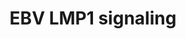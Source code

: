 ---
annotations:
- type: Pathway Ontology
  value: Epstein-Barr virus infection pathway
authors:
- MaintBot
- Christine Chichester
- Mkutmon
description: based on science-slides...
last-edited: 2016-10-06
organisms:
- Mus musculus
redirect_from:
- /index.php/Pathway:WP1243
- /instance/WP1243
schema-jsonld:
- '@context': https://schema.org/
  '@id': https://wikipathways.github.io/pathways/WP1243.html
  '@type': Dataset
  creator:
    '@type': Organization
    name: WikiPathways
  description: based on science-slides...
  keywords:
  - Map3k3
  - Nfkb2
  - I-Kappa-B
  - Ikbkb
  - Pdlim7
  - Nfkb1
  - Map3k7
  - Hsp90aa1
  - IL8
  - Mapk8
  - Mapk1
  - Ccl5
  - SFC complex
  - Ikbkg
  - Tradd
  - Rela
  - Ccl20
  - Ifnb1
  - Traf6
  - Tnf
  - Irak1
  - Map3k14
  - Chuk
  - Traf1
  license: CC0
  name: EBV LMP1 signaling
seo: CreativeWork
title: EBV LMP1 signaling
wpid: WP1243
---